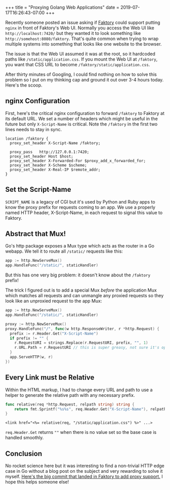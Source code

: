 +++
title = "Proxying Golang Web Applications"
date = 2019-07-17T16:26:43-07:00
+++

Recently someone posted an issue asking if [Faktory](https://contribsys/faktory) could support putting
`nginx` in front of Faktory's Web UI.  Normally you access the Web UI
like `http://localhost:7420/` but they wanted it to look something like
`http://somehost:8080/faktory`.  That's quite common when trying to wrap
multiple systems into something that looks like one website to the
browser.

The issue is that the Web UI assumed it was at the root, so
it hardcoded paths like `/static/application.css`.  If you mount the Web
UI at `/faktory`, you want that CSS URL to become
`/faktory/static/application.css`.

After thirty minutes of Googling, I could find nothing on how to solve
this problem so I put on my thinking cap and ground it out over 3-4
hours today.  Here's the scoop.

## nginx Configuration

First, here's the critical nginx configuration to forward `/faktory` to
Faktory at its default URL.  We set a number of headers which might be useful in the future
but only `X-Script-Name` is critical. Note the `/faktory` in the first two lines needs to
stay in sync.

```
location /faktory {
  proxy_set_header X-Script-Name /faktory;

  proxy_pass   http://127.0.0.1:7420;
  proxy_set_header Host $host;
  proxy_set_header X-Forwarded-For $proxy_add_x_forwarded_for;
  proxy_set_header X-Scheme $scheme;
  proxy_set_header X-Real-IP $remote_addr;
}
```

## Set the Script-Name

`SCRIPT_NAME` is a legacy of CGI but it's used by Python and Ruby apps
to know the proxy prefix for requests coming to an app.  We use a properly
named HTTP header, X-Script-Name, in each request to signal this value to Faktory.

## Abstract that Mux!

Go's http package exposes a Mux type which acts as the router in a Go
webapp. We tell it to route all `/static/` requests like this:

```go
app := http.NewServeMux()
app.HandleFunc("/static/", staticHandler)
```

But this has one very big problem: it doesn't know about the `/faktory`
prefix!

The trick I figured out is to add a special Mux *before* the application
Mux which matches all requests and can unmangle any proxied requests so
they look like an unproxied request to the app Mux:

```go
app := http.NewServeMux()
app.HandleFunc("/static/", staticHandler)

proxy := http.NewServeMux()
proxy.HandleFunc("/", func(w http.ResponseWriter, r *http.Request) {
  prefix := r.Header.Get("X-Script-Name")
  if prefix != "" {
    r.RequestURI = strings.Replace(r.RequestURI, prefix, "", 1)
    r.URL.Path = r.RequestURI // this is super greasy, not sure it's optimal but Works For Me™
  }
  app.ServeHTTP(w, r)
})
```

## Every Link must be Relative

Within the HTML markup, I had to change every URL and path to use a
helper to generate the relative path with any necessary prefix.

```go
func relative(req *http.Request, relpath string) string {
	return fmt.Sprintf("%s%s", req.Header.Get("X-Script-Name"), relpath)
}
```

```erb
<link href="<%= relative(req, "/static/application.css") %>" ...>
```

`req.Header.Get` returns `""` when there is no value set so the base case is handled smoothly.

## Conclusion

No rocket science here but it was interesting to find a non-trivial HTTP
edge case in Go without a blog post on the subject and very rewarding to
solve it myself. [Here's the big commit that landed in Faktory to add
proxy support.](https://github.com/contribsys/faktory/commit/92d88d33f3a820ad5cc2085b1b12c78b7e5b8ea7)  I hope this helps someone else!
